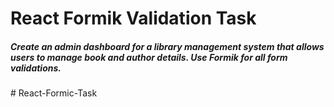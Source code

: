 <h1>React Formik Validation Task</h1>

<h5>Create an admin dashboard for a library management system that allows users to manage book and author details. Use Formik for all form validations.</h5>
#   R e a c t - F o r m i c - T a s k  
 